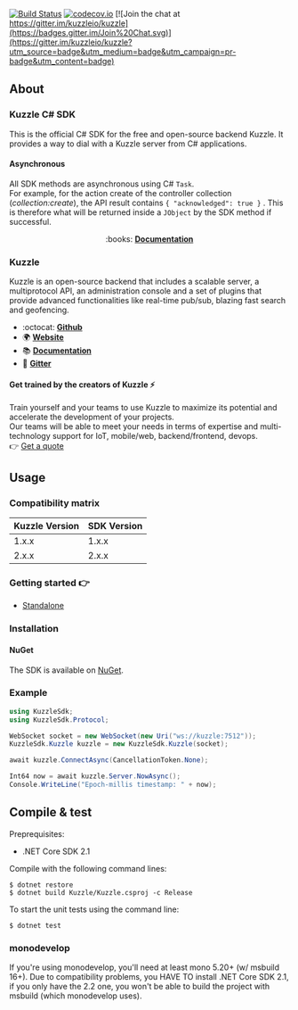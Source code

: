 [![Build Status](https://travis-ci.org/kuzzleio/sdk-csharp.svg?branch=master)](https://travis-ci.org/kuzzleio/sdk-csharp)
[![codecov.io](http://codecov.io/github/kuzzleio/sdk-csharp/coverage.svg?branch=master)](http://codecov.io/github/kuzzleio/sdk-csharp?branch=master)
[![Join the chat at https://gitter.im/kuzzleio/kuzzle](https://badges.gitter.im/Join%20Chat.svg)](https://gitter.im/kuzzleio/kuzzle?utm_source=badge&utm_medium=badge&utm_campaign=pr-badge&utm_content=badge)


## About

### Kuzzle C# SDK

This is the official C# SDK for the free and open-source backend Kuzzle. It provides a way to dial with a Kuzzle server from C# applications.

#### Asynchronous

All SDK methods are asynchronous using C# `Task`.  
For example, for the action create of the controller collection (_collection:create_), the API result contains `{ "acknowledged": true }` . This is therefore what will be returned inside a `JObject` by the SDK method if successful.  

<p align="center">
  :books: <b><a href="https://docs.kuzzle.io/sdk-reference/csharp/1/">Documentation</a></b>
</p>

### Kuzzle

Kuzzle is an open-source backend that includes a scalable server, a multiprotocol API,
an administration console and a set of plugins that provide advanced functionalities like real-time pub/sub, blazing fast search and geofencing.

* :octocat: __[Github](https://github.com/kuzzleio/kuzzle)__
* :earth_africa: __[Website](https://kuzzle.io)__
* :books: __[Documentation](https://docs-v2.kuzzle.io)__
* :email: __[Gitter](https://gitter.im/kuzzleio/kuzzle)__


#### Get trained by the creators of Kuzzle :zap:

Train yourself and your teams to use Kuzzle to maximize its potential and accelerate the development of your projects.  
Our teams will be able to meet your needs in terms of expertise and multi-technology support for IoT, mobile/web, backend/frontend, devops.  
:point_right: [Get a quote](https://hubs.ly/H0jkfJ_0)

## Usage

### Compatibility matrix

| Kuzzle Version | SDK Version    |
| -------------- | -------------- |
| 1.x.x          | 1.x.x          | 
| 2.x.x          | 2.x.x          | 

### Getting started :point_right:

  - [Standalone](https://docs.kuzzle.io/sdk/csharp/1/getting-started/standalone/)

### Installation

#### NuGet

The SDK is available on [NuGet](https://www.nuget.org/packages/kuzzlesdk/).  

### Example

```csharp
using KuzzleSdk;
using KuzzleSdk.Protocol;

WebSocket socket = new WebSocket(new Uri("ws://kuzzle:7512"));
KuzzleSdk.Kuzzle kuzzle = new KuzzleSdk.Kuzzle(socket);

await kuzzle.ConnectAsync(CancellationToken.None);

Int64 now = await kuzzle.Server.NowAsync();
Console.WriteLine("Epoch-millis timestamp: " + now);
```

## Compile & test

Preprequisites:
- .NET Core SDK 2.1 

Compile with the following command lines:

```
$ dotnet restore
$ dotnet build Kuzzle/Kuzzle.csproj -c Release
```

To start the unit tests using the command line:

```
$ dotnet test
```

### monodevelop

If you're using monodevelop, you'll need at least mono 5.20+ (w/ msbuild 16+). Due to compatibility problems, you HAVE TO install .NET Core SDK 2.1, if you only have the 2.2 one, you won't be able to build the project with msbuild (which monodevelop uses).
